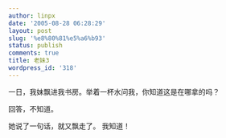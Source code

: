 ```yaml
---
author: linpx
date: '2005-08-28 06:28:29'
layout: post
slug: '%e8%80%81%e5%a6%b93'
status: publish
comments: true
title: 老妹3
wordpress_id: '318'
---
```


一日，我妹飘进我书房。举着一杯水问我，你知道这是在哪拿的吗？

回答，不知道。

她说了一句话，就又飘走了。 我知道！

